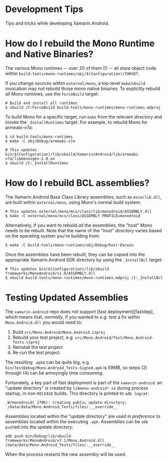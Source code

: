 # Development Tips

Tips and tricks while developing Xamarin.Android.

# How do I rebuild the Mono Runtime and Native Binaries?

The various Mono runtimes -- over *20* of them (!) -- all store object code
within `build-tools/mono-runtimes/obj/$(Configuration)/TARGET`.

If you change sources within `external/mono`, a top-level `make`/`xbuild`
invocation may not rebuild those mono native binaries. To explicitly rebuild
*all* Mono runtimes, use the `ForceBuild` target:

	# Build and install all runtimes
	$ xbuild /t:ForceBuild build-tools/mono-runtimes/mono-runtimes.mdproj

To build Mono for a specific target, run `make` from the relevant directory
and invoke the `_InstallRuntimes` target. For example, to rebuild
Mono for armeabi-v7a:

	$ cd build-tools/mono-runtimes
	$ make -C obj/Debug/armeabi-v7a
	
	# This updates bin/$(Configuration)/lib/xbuild/Xamarin/Android/lib/armeabi-v7a/libmonosgen-2.0.so
	$ xbuild /t:_InstallRuntimes

# How do I rebuild BCL assemblies?

The Xamarin.Android Base Class Library assemblies, such as `mscorlib.dll`,
are built within `external/mono`, using Mono's normal build system:

	# This updates external/mono/mcs/class/lib/monodroid/ASSEMBLY.dll
	$ make -C external/mono/mcs/class/ASSEMBLY PROFILE=monodroid

Alternatively, if you want to rebuild *all* the assemblies, the "host"
Mono needs to be rebuilt. Note that the name of the "host" directory
varies based on the operating system you're building from:

	$ make -C build-tools/mono-runtimes/obj/Debug/host-Darwin

Once the assemblies have been rebuilt, they can be copied into the appropriate
Xamarin.Android SDK directory by using the `_InstallBcl` target:

	# This updates bin/$(Configuration)/lib/xbuild-frameworks/MonoAndroid/v1.0/ASSEMBLY.dll
	$ xbuild build-tools/mono-runtimes/mono-runtimes.mdproj /t:_InstallBcl

# Testing Updated Assemblies

The `xamarin-android` repo does not support [fast deployment][fastdep],
which means that, *normally*, if you wanted to e.g. test a fix within
`Mono.Android.dll` you would need to:

[fastdev]: https://developer.xamarin.com/guides/android/under_the_hood/build_process/#Fast_Deployment

1. Build `src/Mono.Android/Mono.Android.csproj`
2. Rebuild your test project, e.g.
    `src/Mono.Android/Test/Mono.Android-Tests.csproj`
3. Reinstall the test project
4. Re-run the test project.

The resulting `.apk`s can be quite big, e.g.
`bin/TestDebug/Mono.Android_Tests-Signed.apk` is 59MB, so steps
(2) through (4) can be annoyingly time consuming.

Fortunately, a key part of fast deployment *is* part of the `xamarin-android`:
an "update directory" is created by `libmono-android*.so` during process
startup, in *non*-`RELEASE` builds. This directory is printed to `adb logcat`:

	 W/monodroid( 2796): Creating public update directory: `/data/data/Mono.Android_Tests/files/.__override__`

Assemblies located within the "update directory" are used *in preference to*
assemblies located within the executing `.apk`. Assemblies can be `adb push`ed
into the update directory:

	adb push bin/Debug/lib/xbuild-frameworks/MonoAndroid/v7.1/Mono.Android.dll /data/data/Mono.Android_Tests/files/.__override__

When the process restarts the new assembly will be used.

